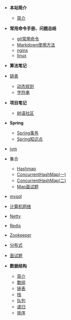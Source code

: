 + **本站简介**

  * [简介](README.md)
+ **常用命令手册、问题总结**
  * [git常用命令](handbook/git.md)
  * [Markdown使用方法](handbook/Markdown.md )
  * [nginx](handbook/nginx.md )
  * [linux](handbook/linux.md )
+ **算法笔记**
+ [链表](algorithm/链表算法题)
  + [动态规划](algorithm/动态规划.md)
  + [字符串](algorithm/字符串.md)
+ **项目笔记**
  + [树语社区](project/community.md)
+ **Spring**
  + [Spring事务](spring/spring.md)
  + [Spring知识点](spring/Spring面试题)


+ [jvm](jvm/JVM.md)
+ 集合

  + [Hashmap](Collection/HashMap源码解读)
  + [ConcurrentHashMap(一)](Collection/ConcurrentHashMap源码分析(二))
  + [ConcurrentHashMap(二)](Collection/ConcurrentHashMap源码分析(二))
  + [Map面试题](Collection/Map面试题)

* [mysql](mysql/Mysql.md)

* [计算机网络](net/net)
* [Netty](Netty/netty.md)
* [Redis](Redis/Redis.md)
* [Zookeeper](Zookeeper/Zookeeper.md)
* [分布式](分布式知识点/分布式面试题)
* [面试题](questions/常见面试题.md)

* **数据结构**
  * [简介](DataStructure/README.md)
  * [数组](DataStructure/数组.md)
  * [链表](DataStructure/链表.md)
  * [栈](DataStructure/栈.md)
  * [队列](DataStructure/队列.md)
  * [递归](DataStructure/递归.md)
  * [排序](DataStructure/排序.md)

